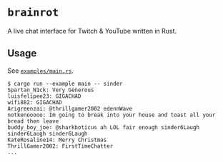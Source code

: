 # `brainrot`
A live chat interface for Twitch & YouTube written in Rust.

## Usage
See [`examples/main.rs`](https://github.com/vitri-ent/brainrot/blob/examples/main.rs).

```shell
$ cargo run --example main -- sinder
Spartan_N1ck: Very Generous
luisfelipee23: GIGACHAD
wifi882: GIGACHAD
Arigreenzai: @thrillgamer2002 edennWave
notkenooooo: Im going to break into your house and toast all your bread then leave
buddy_boy_joe: @sharkboticus ah LOL fair enough sinder6Laugh sinder6Laugh sinder6Laugh
KateRosaline14: Merry Christmas
ThrillGamer2002: FirstTimeChatter
...
```
